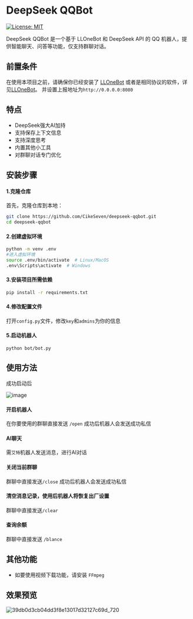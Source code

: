 # DeepSeek QQBot

[![License: MIT](https://img.shields.io/badge/License-MIT-yellow.svg)](https://opensource.org/licenses/MIT)

DeepSeek QQBot 是一个基于 LLOneBot 和 DeepSeek API 的 QQ 机器人，提供智能聊天、问答等功能，仅支持群聊对话。

## 前置条件

在使用本项目之前，请确保你已经安装了 [LLOneBot](https://github.com/LLOneBot/LLOneBot) 或者是相同协议的软件，详见[LLOneBot](https://github.com/LLOneBot/LLOneBot)。
并设置上报地址为`http://0.0.0.0:8080`

## 特点
- DeepSeek强大AI加持
- 支持保存上下文信息
- 支持深度思考
- 内置其他小工具
- 对群聊对话专门优化

## 安装步骤

#### 1.克隆仓库

首先，克隆仓库到本地：

```bash
git clone https://github.com/CikeSeven/deepseek-qqbot.git
cd deepseek-qqbot
```
#### 2.创建虚拟环境
```bash
python -m venv .env
#进入虚拟环境
source .env/bin/activate  # Linux/MacOS
.env\Scripts\activate  # Windows
```
#### 3.安装项目所需依赖
```bash
pip install -r requirements.txt
```
#### 4.修改配置文件
打开`config.py`文件，修改`key`和`admins`为你的信息
#### 5.启动机器人
```
python bot/bot.py
```

## 使用方法
成功启动后

![image](https://github.com/user-attachments/assets/33d1584c-e349-4fd5-9c6f-e90aed0de832)

#### 开启机器人
在你要使用的群聊直接发送 `/open` 
成功后机器人会发送成功私信

#### AI聊天
需`艾特`机器人发送消息，进行AI对话

#### 关闭当前群聊
群聊中直接发送`/close`
成功后机器人会发送成功私信

#### 清空消息记录，使用后机器人将恢复出厂设置
群聊中直接发送`/clear`

#### 查询余额
群聊中直接发送 `/blance`

## 其他功能
- 如要使用视频下载功能，请安装 `FFmpeg`

## 效果预览

![39db0d3cb04dd3f8e13017d32127c69d_720](https://github.com/user-attachments/assets/f6839acf-f99e-4308-900f-635c6cd27082)


